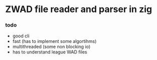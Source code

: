 # ZWAD file reader and parser in zig

### todo 

* good cli
* fast (has to implement some algortihms)
* multithreaded (some non blocking io)
* has to understand league WAD files
